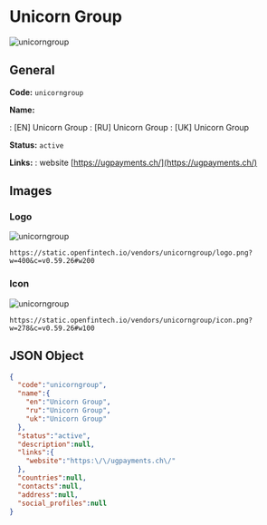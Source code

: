 
# Unicorn Group 
![unicorngroup](https://static.openfintech.io/vendors/unicorngroup/logo.png?w=400&c=v0.59.26#w200)  

## General 
 
**Code:** `unicorngroup` 
 
**Name:** 
 
:	[EN] Unicorn Group 
:	[RU] Unicorn Group 
:	[UK] Unicorn Group 
 
**Status:** `active` 
 
**Links:** 
: website [https://ugpayments.ch/](https://ugpayments.ch/) 
 

## Images 

### Logo 
 
![unicorngroup](https://static.openfintech.io/vendors/unicorngroup/logo.png?w=400&c=v0.59.26#w200)  

```
https://static.openfintech.io/vendors/unicorngroup/logo.png?w=400&c=v0.59.26#w200
```  

### Icon 
 
![unicorngroup](https://static.openfintech.io/vendors/unicorngroup/icon.png?w=278&c=v0.59.26#w100)  

```
https://static.openfintech.io/vendors/unicorngroup/icon.png?w=278&c=v0.59.26#w100
```  

## JSON Object 

```json
{
  "code":"unicorngroup",
  "name":{
    "en":"Unicorn Group",
    "ru":"Unicorn Group",
    "uk":"Unicorn Group"
  },
  "status":"active",
  "description":null,
  "links":{
    "website":"https:\/\/ugpayments.ch\/"
  },
  "countries":null,
  "contacts":null,
  "address":null,
  "social_profiles":null
}
```  
